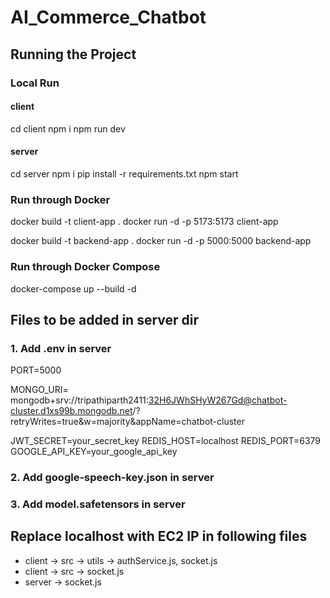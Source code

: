 # AI_Commerce_Chatbot


## Running the Project
### Local Run
#### client
cd client
npm i 
npm run dev

#### server
cd server
npm i
pip install -r requirements.txt
npm start

### Run through Docker
docker build -t client-app .
docker run -d -p 5173:5173 client-app

docker build -t backend-app .
docker run -d -p 5000:5000 backend-app

### Run through Docker Compose
docker-compose up --build -d


## Files to be added in server dir
### 1. Add .env in server

PORT=5000

MONGO_URI= mongodb+srv://tripathiparth2411:32H6JWhSHyW267Gd@chatbot-cluster.d1xs99b.mongodb.net/?retryWrites=true&w=majority&appName=chatbot-cluster

JWT_SECRET=your_secret_key
REDIS_HOST=localhost
REDIS_PORT=6379
GOOGLE_API_KEY=your_google_api_key

### 2. Add google-speech-key.json in server

### 3. Add model.safetensors in server

## Replace localhost with EC2 IP in following files
- client -> src -> utils -> authService.js, socket.js
- client -> src -> socket.js
- server -> socket.js
